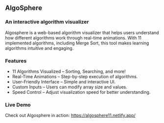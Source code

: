 <h2>AlgoSphere</h2>

<h3>An interactive algorithm visualizer</h3>

Algosphere is a web-based algorithm visualizer that helps users understand how different algorithms work through real-time animations. With 11 implemented algorithms, including Merge Sort, this tool makes learning algorithms intuitive and engaging.

<h3>Features</h3>

<ul>
  <li>11 Algorithms Visualized – Sorting, Searching, and more!</li>
  <li>Real-Time Animations – Step-by-step execution of algorithms.</li>
  <li>User-Friendly Interface – Simple and interactive UI.</li>
  <li>Custom Inputs – Users can modify array size and values.</li>
  <li>Speed Control – Adjust visualization speed for better understanding.</li>
</ul>

<h3>Live Demo</h3>

Check out Algosphere in action: https://algosphere11.netlify.app/
